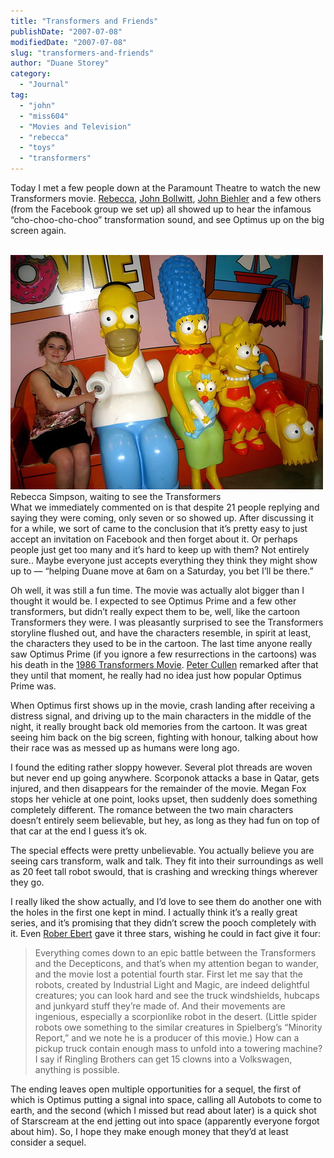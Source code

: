 ```yaml
---
title: "Transformers and Friends"
publishDate: "2007-07-08"
modifiedDate: "2007-07-08"
slug: "transformers-and-friends"
author: "Duane Storey"
category:
  - "Journal"
tag:
  - "john"
  - "miss604"
  - "Movies and Television"
  - "rebecca"
  - "toys"
  - "transformers"
---
```


Today I met a few people down at the Paramount Theatre to watch the new Transformers movie. [Rebecca](http://www.miss604.com), [John Bollwitt](http://www.audihertz.net/blog), [John Biehler](http://johnbiehler.com/) and a few others (from the Facebook group we set up) all showed up to hear the infamous “cho-choo-cho-choo” transformation sound, and see Optimus up on the big screen again.

  
[  
![](_images/transformers-and-friends-1.jpg)  ](http://www.flickr.com/photos/miss604/752190316/)  
Rebecca Simpson, waiting to see the Transformers  
What we immediately commented on is that despite 21 people replying and saying they were coming, only seven or so showed up. After discussing it for a while, we sort of came to the conclusion that it’s pretty easy to just accept an invitation on Facebook and then forget about it. Or perhaps people just get too many and it’s hard to keep up with them? Not entirely sure.. Maybe everyone just accepts everything they think they might show up to — “helping Duane move at 6am on a Saturday, you bet I’ll be there.”

Oh well, it was still a fun time. The movie was actually alot bigger than I thought it would be. I expected to see Optimus Prime and a few other transformers, but didn’t really expect them to be, well, like the cartoon Transformers they were. I was pleasantly surprised to see the Transformers storyline flushed out, and have the characters resemble, in spirit at least, the characters they used to be in the cartoon. The last time anyone really saw Optimus Prime (if you ignore a few resurrections in the cartoons) was his death in the [1986 Transformers Movie](http://en.wikipedia.org/wiki/Transformers:_The_Movie). [Peter Cullen](http://en.wikipedia.org/wiki/Peter_Cullen) remarked after that they until that moment, he really had no idea just how popular Optimus Prime was.

When Optimus first shows up in the movie, crash landing after receiving a distress signal, and driving up to the main characters in the middle of the night, it really brought back old memories from the cartoon. It was great seeing him back on the big screen, fighting with honour, talking about how their race was as messed up as humans were long ago.

I found the editing rather sloppy however. Several plot threads are woven but never end up going anywhere. Scorponok attacks a base in Qatar, gets injured, and then disappears for the remainder of the movie. Megan Fox stops her vehicle at one point, looks upset, then suddenly does something completely different. The romance between the two main characters doesn’t entirely seem believable, but hey, as long as they had fun on top of that car at the end I guess it’s ok.

The special effects were pretty unbelievable. You actually believe you are seeing cars transform, walk and talk. They fit into their surroundings as well as 20 feet tall robot swould, that is crashing and wrecking things wherever they go.

I really liked the show actually, and I’d love to see them do another one with the holes in the first one kept in mind. I actually think it’s a really great series, and it’s promising that they didn’t screw the pooch completely with it. Even [Rober Ebert](http://rogerebert.suntimes.com/apps/pbcs.dll/article?AID=/20070705/REVIEWS/70620006/1001) gave it three stars, wishing he could in fact give it four:

> Everything comes down to an epic battle between the Transformers and the Decepticons, and that’s when my attention began to wander, and the movie lost a potential fourth star. First let me say that the robots, created by Industrial Light and Magic, are indeed delightful creatures; you can look hard and see the truck windshields, hubcaps and junkyard stuff they’re made of. And their movements are ingenious, especially a scorpionlike robot in the desert. (Little spider robots owe something to the similar creatures in Spielberg’s “Minority Report,” and we note he is a producer of this movie.) How can a pickup truck contain enough mass to unfold into a towering machine? I say if Ringling Brothers can get 15 clowns into a Volkswagen, anything is possible.

The ending leaves open multiple opportunities for a sequel, the first of which is Optimus putting a signal into space, calling all Autobots to come to earth, and the second (which I missed but read about later) is a quick shot of Starscream at the end jetting out into space (apparently everyone forgot about him). So, I hope they make enough money that they’d at least consider a sequel.